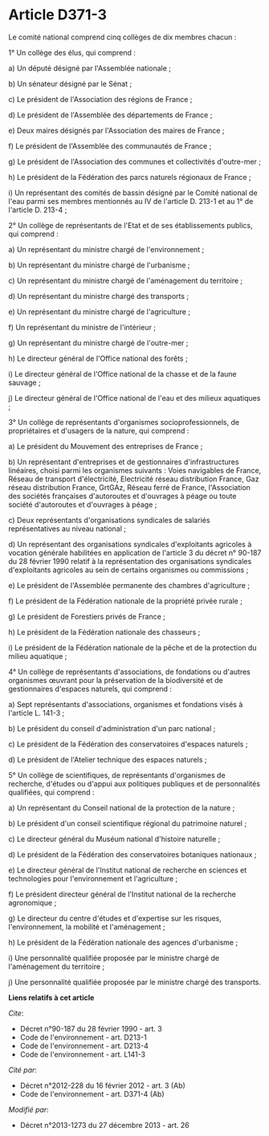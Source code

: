# Article D371-3

Le comité national comprend cinq collèges de dix membres chacun : 

1° Un collège des élus, qui comprend : 

a) Un député désigné par l'Assemblée nationale ; 

b) Un sénateur désigné par le Sénat ; 

c) Le président de l'Association des régions de France ; 

d) Le président de l'Assemblée des départements de France ; 

e) Deux maires désignés par l'Association des maires de France ; 

f) Le président de l'Assemblée des communautés de France ; 

g) Le président de l'Association des communes et collectivités d'outre-mer ; 

h) Le président de la Fédération des parcs naturels régionaux de France ; 

i) Un représentant des comités de bassin désigné par le Comité national de l'eau parmi ses membres mentionnés au IV de
l'article D. 213-1 et au 1° de l'article D. 213-4 ; 

2° Un collège de représentants de l'Etat et de ses établissements publics, qui comprend : 

a) Un représentant du ministre chargé de l'environnement ; 

b) Un représentant du ministre chargé de l'urbanisme ; 

c) Un représentant du ministre chargé de l'aménagement du territoire ; 

d) Un représentant du ministre chargé des transports ; 

e) Un représentant du ministre chargé de l'agriculture ; 

f) Un représentant du ministre de l'intérieur ; 

g) Un représentant du ministre chargé de l'outre-mer ; 

h) Le directeur général de l'Office national des forêts ; 

i) Le directeur général de l'Office national de la chasse et de la faune sauvage ; 

j) Le directeur général de l'Office national de l'eau et des milieux aquatiques ; 

3° Un collège de représentants d'organismes socioprofessionnels, de propriétaires et d'usagers de la nature, qui comprend : 

a) Le président du Mouvement des entreprises de France ; 

b) Un représentant d'entreprises et de gestionnaires d'infrastructures linéaires, choisi parmi les organismes suivants :
Voies navigables de France, Réseau de transport d'électricité, Electricité réseau distribution France, Gaz réseau
distribution France, GrtGAz, Réseau ferré de France, l'Association des sociétés françaises d'autoroutes et d'ouvrages à péage
ou toute société d'autoroutes et d'ouvrages à péage ; 

c) Deux représentants d'organisations syndicales de salariés représentatives au niveau national ; 

d) Un représentant des organisations syndicales d'exploitants agricoles à vocation générale habilitées en application de
l'article 3 du décret n° 90-187 du 28 février 1990 relatif à la représentation des organisations syndicales d'exploitants
agricoles au sein de certains organismes ou commissions ; 

e) Le président de l'Assemblée permanente des chambres d'agriculture ; 

f) Le président de la Fédération nationale de la propriété privée rurale ; 

g) Le président de Forestiers privés de France ; 

h) Le président de la Fédération nationale des chasseurs ; 

i) Le président de la Fédération nationale de la pêche et de la protection du milieu aquatique ; 

4° Un collège de représentants d'associations, de fondations ou d'autres organismes œuvrant pour la préservation de la
biodiversité et de gestionnaires d'espaces naturels, qui comprend : 

a) Sept représentants d'associations, organismes et fondations visés à l'article L. 141-3 ; 

b) Le président du conseil d'administration d'un parc national ; 

c) Le président de la Fédération des conservatoires d'espaces naturels ; 

d) Le président de l'Atelier technique des espaces naturels ; 

5° Un collège de scientifiques, de représentants d'organismes de recherche, d'études ou d'appui aux politiques publiques et
de personnalités qualifiées, qui comprend : 

a) Un représentant du Conseil national de la protection de la nature ; 

b) Le président d'un conseil scientifique régional du patrimoine naturel ; 

c) Le directeur général du Muséum national d'histoire naturelle ; 

d) Le président de la Fédération des conservatoires botaniques nationaux ; 

e) Le directeur général de l'Institut national de recherche en sciences et technologies pour l'environnement et
l'agriculture ; 

f) Le président directeur général de l'Institut national de la recherche agronomique ; 

g) Le directeur du            centre d'études et d'expertise sur les risques, l'environnement, la mobilité et
l'aménagement ; 

h) Le président de la Fédération nationale des agences d'urbanisme ; 

i) Une personnalité qualifiée proposée par le ministre chargé de l'aménagement du territoire ; 

j) Une personnalité qualifiée proposée par le ministre chargé des transports.

**Liens relatifs à cet article**

_Cite_:

  - Décret n°90-187 du 28 février 1990 - art. 3
  - Code de l'environnement - art. D213-1
  - Code de l'environnement - art. D213-4
  - Code de l'environnement - art. L141-3

_Cité par_:

  - Décret n°2012-228 du 16 février 2012 - art. 3 (Ab)
  - Code de l'environnement - art. D371-4 (Ab)

_Modifié par_:

  - Décret n°2013-1273 du 27 décembre 2013 - art. 26
